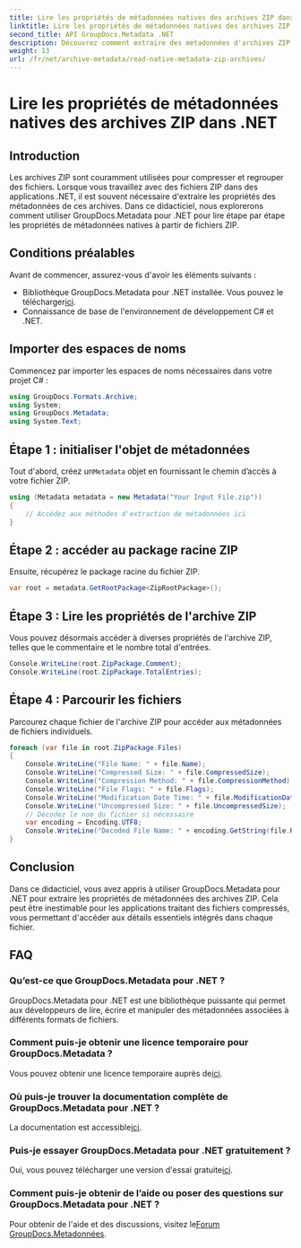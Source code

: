 ```yaml
---
title: Lire les propriétés de métadonnées natives des archives ZIP dans .NET
linktitle: Lire les propriétés de métadonnées natives des archives ZIP dans .NET
second_title: API GroupDocs.Metadata .NET
description: Découvrez comment extraire des métadonnées d'archives ZIP à l'aide de GroupDocs.Metadata pour .NET. Découvrez les instructions étape par étape pour lire les propriétés natives.
weight: 13
url: /fr/net/archive-metadata/read-native-metadata-zip-archives/
---
```


# Lire les propriétés de métadonnées natives des archives ZIP dans .NET

## Introduction
Les archives ZIP sont couramment utilisées pour compresser et regrouper des fichiers. Lorsque vous travaillez avec des fichiers ZIP dans des applications .NET, il est souvent nécessaire d'extraire les propriétés des métadonnées de ces archives. Dans ce didacticiel, nous explorerons comment utiliser GroupDocs.Metadata pour .NET pour lire étape par étape les propriétés de métadonnées natives à partir de fichiers ZIP.
## Conditions préalables
Avant de commencer, assurez-vous d'avoir les éléments suivants :
- Bibliothèque GroupDocs.Metadata pour .NET installée. Vous pouvez le télécharger[ici](https://releases.groupdocs.com/metadata/net/).
- Connaissance de base de l'environnement de développement C# et .NET.

## Importer des espaces de noms
Commencez par importer les espaces de noms nécessaires dans votre projet C# :
```csharp
using GroupDocs.Formats.Archive;
using System;
using GroupDocs.Metadata;
using System.Text;
```
## Étape 1 : initialiser l'objet de métadonnées
 Tout d'abord, créez un`Metadata` objet en fournissant le chemin d’accès à votre fichier ZIP.
```csharp
using (Metadata metadata = new Metadata("Your Input File.zip"))
{
    // Accédez aux méthodes d'extraction de métadonnées ici
}
```
## Étape 2 : accéder au package racine ZIP
Ensuite, récupérez le package racine du fichier ZIP.
```csharp
var root = metadata.GetRootPackage<ZipRootPackage>();
```
## Étape 3 : Lire les propriétés de l'archive ZIP
Vous pouvez désormais accéder à diverses propriétés de l'archive ZIP, telles que le commentaire et le nombre total d'entrées.
```csharp
Console.WriteLine(root.ZipPackage.Comment);
Console.WriteLine(root.ZipPackage.TotalEntries);
```
## Étape 4 : Parcourir les fichiers
Parcourez chaque fichier de l'archive ZIP pour accéder aux métadonnées de fichiers individuels.
```csharp
foreach (var file in root.ZipPackage.Files)
{
    Console.WriteLine("File Name: " + file.Name);
    Console.WriteLine("Compressed Size: " + file.CompressedSize);
    Console.WriteLine("Compression Method: " + file.CompressionMethod);
    Console.WriteLine("File Flags: " + file.Flags);
    Console.WriteLine("Modification Date Time: " + file.ModificationDateTime);
    Console.WriteLine("Uncompressed Size: " + file.UncompressedSize);
    // Décodez le nom du fichier si nécessaire
    var encoding = Encoding.UTF8;
    Console.WriteLine("Decoded File Name: " + encoding.GetString(file.RawName));
}
```

## Conclusion
Dans ce didacticiel, vous avez appris à utiliser GroupDocs.Metadata pour .NET pour extraire les propriétés de métadonnées des archives ZIP. Cela peut être inestimable pour les applications traitant des fichiers compressés, vous permettant d'accéder aux détails essentiels intégrés dans chaque fichier.

## FAQ
### Qu’est-ce que GroupDocs.Metadata pour .NET ?
GroupDocs.Metadata pour .NET est une bibliothèque puissante qui permet aux développeurs de lire, écrire et manipuler des métadonnées associées à différents formats de fichiers.
### Comment puis-je obtenir une licence temporaire pour GroupDocs.Metadata ?
 Vous pouvez obtenir une licence temporaire auprès de[ici](https://purchase.groupdocs.com/temporary-license/).
### Où puis-je trouver la documentation complète de GroupDocs.Metadata pour .NET ?
 La documentation est accessible[ici](https://tutorials.groupdocs.com/metadata/net/).
### Puis-je essayer GroupDocs.Metadata pour .NET gratuitement ?
 Oui, vous pouvez télécharger une version d'essai gratuite[ici](https://releases.groupdocs.com/).
### Comment puis-je obtenir de l’aide ou poser des questions sur GroupDocs.Metadata pour .NET ?
 Pour obtenir de l'aide et des discussions, visitez le[Forum GroupDocs.Metadonnées](https://forum.groupdocs.com/c/metadata/14).